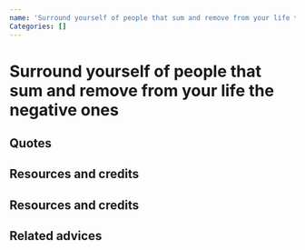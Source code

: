 ```yaml
---
name: 'Surround yourself of people that sum and remove from your life the negative ones'
Categories: []
---
```

# Surround yourself of people that sum and remove from your life the negative ones

## Quotes

## Resources and credits

## Resources and credits

## Related advices

